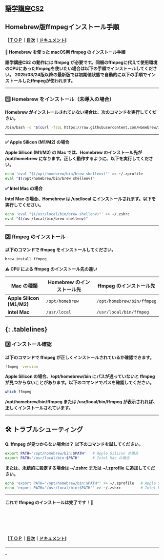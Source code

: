 ## [語学講座CS2](https://csreviser.github.io/CaptureStream2/) 
## Homebrew版ffmpegインストール手順　　　　　　
#### ［[ＴＯＰ](./)**｜**[目次](./#目次)**｜**[ドキュメント](./#ドキュメント-1)]

**🚀 Homebrew を使った macOS用 ffmpeg のインストール手順**

**語学講座CS2 の動作には ffmpeg が必要です。同梱のffmpegに代えて使用環境のCPUにあったffmpegを使いたい場合は以下の手順でインストールしてください。**
**2025/03/24版以降の最新版では初期値状態で自動的に以下の手順でインストールしたffmpegが使われます。**

-----------
### 1️⃣ Homebrew をインストール（未導入の場合）

**Homebrew がインストールされていない場合は、次のコマンドを実行してください。**
```sh
/bin/bash -c "$(curl -fsSL https://raw.githubusercontent.com/Homebrew/install/HEAD/install.sh)"
```
-----------

**✅ Apple Silicon (M1/M2) の場合**

**Apple Silicon (M1/M2) の Mac では、Homebrew のインストール先が /opt/homebrew になります。正しく動作するように、以下を実行してください。**
```sh
echo 'eval "$(/opt/homebrew/bin/brew shellenv)"' >> ~/.zprofile
eval "$(/opt/homebrew/bin/brew shellenv)"
```
**✅ Intel Mac の場合**

**Intel Mac の場合、Homebrew は /usr/local にインストールされます。以下を実行してください。**
```sh
echo 'eval "$(/usr/local/bin/brew shellenv)"' >> ~/.zshrc
eval "$(/usr/local/bin/brew shellenv)"
```
-----------

### 2️⃣ ffmpeg のインストール

**以下のコマンドで ffmpeg をインストールしてください。**
```sh
brew install ffmpeg
```

**⚠️ CPU による ffmpeg のインストール先の違い**
<style> .tablelines table, .tablelines td, .tablelines th { border: 1px solid black; } </style>
| Mac の種類         | Homebrew のインストール先 | ffmpeg のインストール先       |
|------------------|------------------|--------------------------|
| **Apple Silicon (M1/M2)** | `/opt/homebrew` | `/opt/homebrew/bin/ffmpeg` |
| **Intel Mac**    | `/usr/local`     | `/usr/local/bin/ffmpeg`     |
{: .tablelines}
-----------

### 3️⃣ インストール確認

**以下のコマンドで ffmpeg が正しくインストールされているか確認できます。**
```sh
ffmpeg -version
```

**Apple Silicon の場合、/opt/homebrew/bin にパスが通っていないと ffmpeg が見つからないことがあります。以下のコマンドでパスを確認してください。**
```sh
which ffmpeg
```

**/opt/homebrew/bin/ffmpeg または /usr/local/bin/ffmpeg が表示されれば、正しくインストールされています。**

-----------
## 🛠 トラブルシューティング

**Q. ffmpeg が見つからない場合は？**
**以下のコマンドを試してください。**
```sh
export PATH="/opt/homebrew/bin:$PATH"   # Apple Silicon の場合
export PATH="/usr/local/bin:$PATH"      # Intel Mac の場合
```
**または、永続的に設定する場合は ~/.zshrc または ~/.zprofile に追加してください。**
```sh
echo 'export PATH="/opt/homebrew/bin:$PATH"' >> ~/.zprofile   # Apple Silicon の場合
echo 'export PATH="/usr/local/bin:$PATH"' >> ~/.zshrc         # Intel Mac の場合
```
-----------

**これで ffmpeg のインストールは完了です！🎉**


####   　
####   　
#### ［[ＴＯＰ](./)**｜**[目次](./#目次)**｜**[ドキュメント](./#ドキュメント-1)]

*** 
 <link rel="shortcut icon" type="image/x-icon" href="https://avatars.githubusercontent.com/u/46049273?v=4">
 <meta name="twitter:image:src" content="https://avatars.githubusercontent.com/u/46049273?v=4">
-